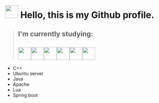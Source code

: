 # <img src="https://thumbs.gfycat.com/HeartfeltLargeBobolink-max-1mb.gif" width="40px" height="40px">  Hello, this is my Github profile.
>##  I'm currently studying:
>## <img src="https://cdn.jsdelivr.net/gh/devicons/devicon/icons/cplusplus/cplusplus-original.svg" width="40px" height="40px"><img src="https://cdn.jsdelivr.net/gh/devicons/devicon/icons/ubuntu/ubuntu-plain-wordmark.svg" width="40px" height="40px"/><img src="https://cdn.jsdelivr.net/gh/devicons/devicon/icons/java/java-original-wordmark.svg" width="40px" height="40px"/><img src="https://cdn.jsdelivr.net/gh/devicons/devicon/icons/apache/apache-plain-wordmark.svg" width="40px" height="40px"/><img src="https://cdn.jsdelivr.net/gh/devicons/devicon/icons/lua/lua-original.svg" width="40px" height="40px" /><img src="https://cdn.jsdelivr.net/gh/devicons/devicon/icons/spring/spring-plain-wordmark.svg" width="40px" height="40px" />
+ C++
+ Ubuntu server
+ Java
+ Apache
+ Lua
+ Spring boot
